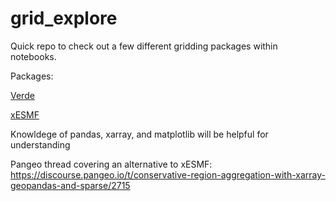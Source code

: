 # grid_explore
Quick repo to check out a few different gridding packages within notebooks.

Packages:

[Verde](https://www.fatiando.org/verde/latest/)

[xESMF](https://xesmf.readthedocs.io/en/latest/)

Knowldege of pandas, xarray, and matplotlib will be helpful for understanding


Pangeo thread covering an alternative to xESMF: https://discourse.pangeo.io/t/conservative-region-aggregation-with-xarray-geopandas-and-sparse/2715
